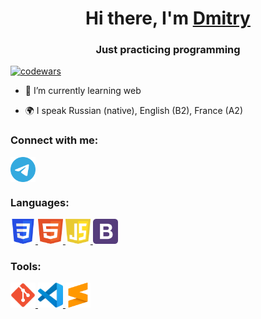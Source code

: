 <h1 align="center">Hi there, I'm <a href="https://github.com/tidoya" target="_blank">Dmitry</a> </h1>
<h3 align="center">Just practicing programming</h3>

[![codewars](https://www.codewars.com/users/tidoya/badges/small)](https://www.codewars.com/users/tidoya)  


- 🌱 I’m currently learning web

- 🌍 I speak Russian (native), English (B2), France (A2)

### Connect with me:
<p align="left">
<a href="https://t.me/add_liby" target="blank"><img align="center" src="img/telegram.svg" alt="tidoya" height="40" width="40" /></a>
</p>

### Languages:
<p align="left"> 
<a href="https://www.w3schools.com/css/" target="_blank" rel="noreferrer"> <img src="https://github.com/tidoya/tidoya/blob/main/img/CSS3_logo.svg" alt="css3" width="40" height="40"/> </a> 
<a href="https://www.w3.org/html/" target="_blank" rel="noreferrer"> <img src="https://github.com/tidoya/tidoya/blob/main/img/html-1.svg" alt="html5" width="40" height="40"/> </a> 
<a href="https://learn.javascript.ru/" target="_blank" rel="noreferrer"> <img src="https://github.com/tidoya/tidoya/blob/main/img/javascript-1.svg" alt="js" width="40" height="40"/> </a> 
<a href="https://bootstrap-4.ru/" target="_blank" rel="noreferrer"> <img src="https://github.com/tidoya/tidoya/blob/main/img/bootstrap-4.svg" alt="js" width="40" height="40"/> </a> 
</p>

### Tools:
<p align="left"> 
<a href="https://git-scm.com/" target="_blank" rel="noreferrer"> <img src="https://github.com/tidoya/tidoya/blob/main/img/Git_icon.svg" alt="git" width="40" height="40"/> </a> 
<a href="https://code.visualstudio.com/" target="_blank" rel="noreferrer"> <img src="https://github.com/tidoya/tidoya/blob/main/img/Visual_Studio_Code_1.35_icon.svg" alt="vs" width="40" height="40"/> </a> 
<a href="https://www.sublimetext.com/3" target="_blank" rel="noreferrer"> <img src="https://github.com/tidoya/tidoya/blob/main/img/sublimetext-icon-svgrepo-com.svg" alt="sub" width="40" height="40"/> </a> 
</p>
